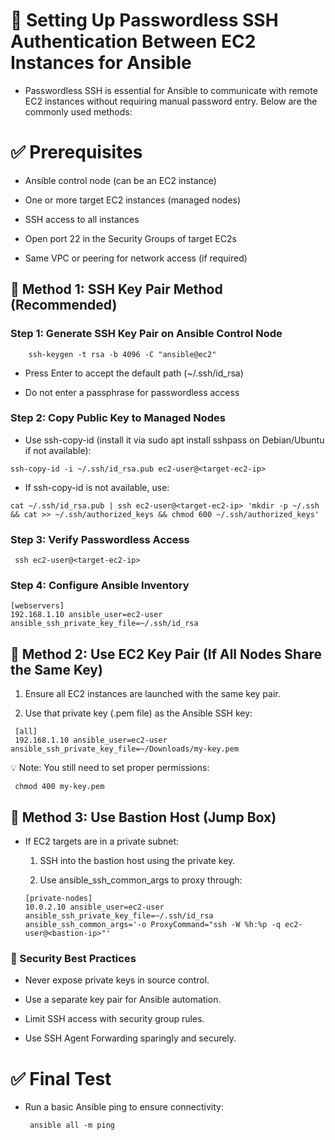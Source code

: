 # 🔐 Setting Up Passwordless SSH Authentication Between EC2 Instances for Ansible

- Passwordless SSH is essential for Ansible to communicate with remote EC2 instances without requiring manual password entry. Below are the commonly used methods:

# ✅ Prerequisites
- Ansible control node (can be an EC2 instance)

- One or more target EC2 instances (managed nodes)

- SSH access to all instances

- Open port 22 in the Security Groups of target EC2s

- Same VPC or peering for network access (if required)

## 🔧 Method 1: SSH Key Pair Method (Recommended)

 ### Step 1: Generate SSH Key Pair on Ansible Control Node

  ```
      ssh-keygen -t rsa -b 4096 -C "ansible@ec2"
  ```

   - Press Enter to accept the default path (~/.ssh/id_rsa)

   - Do not enter a passphrase for passwordless access

  ### Step 2: Copy Public Key to Managed Nodes

  - Use ssh-copy-id (install it via sudo apt install sshpass on Debian/Ubuntu if not available):

  ```
  ssh-copy-id -i ~/.ssh/id_rsa.pub ec2-user@<target-ec2-ip>
  ```

  - If ssh-copy-id is not available, use:

  ```
  cat ~/.ssh/id_rsa.pub | ssh ec2-user@<target-ec2-ip> 'mkdir -p ~/.ssh && cat >> ~/.ssh/authorized_keys && chmod 600 ~/.ssh/authorized_keys'
  ```

  ### Step 3: Verify Passwordless Access
   ```
    ssh ec2-user@<target-ec2-ip>
   ```
  ### Step 4: Configure Ansible Inventory

   ```
   [webservers]
   192.168.1.10 ansible_user=ec2-user ansible_ssh_private_key_file=~/.ssh/id_rsa
   ```

 ## 🔄 Method 2: Use EC2 Key Pair (If All Nodes Share the Same Key)

1. Ensure all EC2 instances are launched with the same key pair.

2. Use that private key (.pem file) as the Ansible SSH key:

  ```
   [all]
   192.168.1.10 ansible_user=ec2-user ansible_ssh_private_key_file=~/Downloads/my-key.pem
  ```

💡 Note: You still need to set proper permissions:

 ```
  chmod 400 my-key.pem

 ```

## 🧰 Method 3: Use Bastion Host (Jump Box)

- If EC2 targets are in a private subnet:

  1. SSH into the bastion host using the private key.

  2. Use ansible_ssh_common_args to proxy through:
 
   ```
   [private-nodes]
   10.0.2.10 ansible_user=ec2-user ansible_ssh_private_key_file=~/.ssh/id_rsa ansible_ssh_common_args='-o ProxyCommand="ssh -W %h:%p -q ec2-user@<bastion-ip>"'

   ```

### 🔐 Security Best Practices

- Never expose private keys in source control.

- Use a separate key pair for Ansible automation.

- Limit SSH access with security group rules.

- Use SSH Agent Forwarding sparingly and securely.

   
# ✅ Final Test
- Run a basic Ansible ping to ensure connectivity:
  ``` 
   ansible all -m ping
  ```
